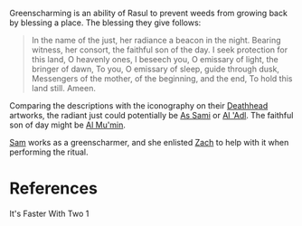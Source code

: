Greenscharming is an ability of Rasul to prevent weeds from growing back by blessing a place. The blessing they give follows:

> In the name of the just, her radiance a beacon in the night.
> Bearing witness, her consort, the faithful son of the day.
> I seek protection for this land, O heavenly ones,
> I beseech you, O emissary of light, the bringer of dawn,
> To you, O emissary of sleep, guide through dusk,
> Messengers of the mother, of the beginning, and the end,
> To hold this land still.
> Ameen.

Comparing the descriptions with the iconography on their [Deathhead](Deathhead.md) artworks, the radiant just could potentially be [As Sami](Religion/As%20Sami.md) or [Al 'Adl](Religion/Al%20'Adl.md). The faithful son of day might be [Al Mu'min](Religion/Al%20Mu'min.md).

[Sam](Person/Sam.md) works as a greenscharmer, and she enlisted [Zach](Person/Zach.md) to help with it when performing the ritual.

# References
It's Faster With Two 1